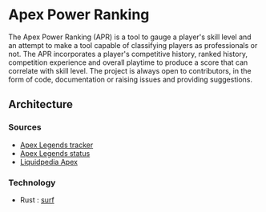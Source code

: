 # Apex Power Ranking

The Apex Power Ranking (APR) is a tool to gauge a player's skill level and an attempt to make a tool capable of classifying players as professionals or not. The APR incorporates a player's competitive history, ranked history, competition experience and overall playtime to produce a score that can correlate with skill level. The project is always open to contributors, in the form of code, documentation or raising issues and providing suggestions.

## Architecture

### Sources

* [Apex Legends tracker](https://apex.tracker.gg/site-api)
* [Apex Legends status](https://apexlegendsapi.com/)
* [Liquidpedia Apex](https://liquipedia.net/apexlegends/api.php)


### Technology

* Rust : [surf](https://github.com/http-rs/surf)
 